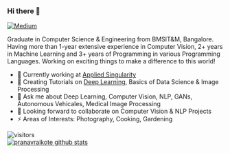 ### Hi there 👋

[![Medium](https://github.com/Rishit-dagli/Rishit-dagli/blob/master/badges/medium.svg)](https://medium.com/@pranavraikote)

Graduate in Computer Science & Engineering from BMSIT&M, Bangalore. Having more than 1-year extensive experience in Computer Vision, 2+ years in Machine Learning and 3+ years of Programming in various Programming Languages. Working on exciting things to make a difference to this world!

- 🔭 Currently working at [Applied Singularity](https://www.wandb.com/)
- 🌱 Creating Tutorials on [Deep Learning](https://github.com/pranavraikote/Tensorflow-Tutorials), Basics of Data Science & Image Processing
- 💬 Ask me about Deep Learning, Computer Vision, NLP, GANs, Autonomous Vehicales, Medical Image Processing
- 👯 Looking forward to collaborate on Computer Vision & NLP Projects
- ⚡ Areas of Interests: Photography, Cooking, Gardening

![visitors](https://komarev.com/ghpvc/?username=pranavraikote)
<br>
[![pranavraikote github stats](https://github-readme-stats.vercel.app/api?username=pranavraikote&show_icons=true&title_color=fff&icon_color=79ff97&text_color=9f9f9f&bg_color=151515)](https://github.com/anuraghazra/github-readme-stats)
